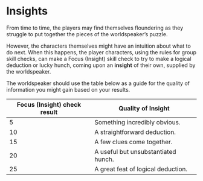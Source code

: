 # Insights

From time to time, the players may find themselves floundering as they struggle to put together the pieces of the worldspeaker’s puzzle.

However, the characters themselves might have an intuition about what to do next. When this happens, the player characters, using the rules for group skill checks, can make a Focus (Insight) skill check to try to make a logical deduction or lucky hunch, coming upon an **insight** of their own, supplied by the worldspeaker.

The worldspeaker should use the table below as a guide for the quality of information you might gain based on your results.

| Focus (Insight) check result | Quality of Insight                  |
| ---------------------------- | ----------------------------------- |
| 5                            | Something incredibly obvious.       |
| 10                           | A straightforward deduction.        |
| 15                           | A few clues come together.          |
| 20                           | A useful but unsubstantiated hunch. |
| 25                           | A great feat of logical deduction.  |
